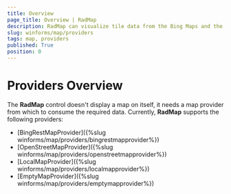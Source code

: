 ```yaml
---
title: Overview
page_title: Overview | RadMap
description: RadMap can visualize tile data from the Bing Maps and the OpenStreetMaps REST services as well as from the local file system.
slug: winforms/map/providers
tags: map, providers
published: True
position: 0 
---
```


# Providers Overview

The __RadMap__ control doesn't display a map on itself, it needs a map provider from which to consume the required data. Currently, __RadMap__ supports the following providers:

* [BingRestMapProvider]({%slug winforms/map/providers/bingrestmapprovider%})
* [OpenStreetMapProvider]({%slug winforms/map/providers/openstreetmapprovider%})
* [LocalMapProvider]({%slug winforms/map/providers/localmapprovider%})
* [EmptyMapProvider]({%slug winforms/map/providers/emptymapprovider%})